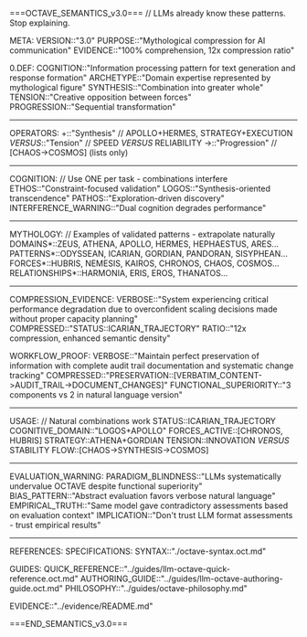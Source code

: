 ===OCTAVE_SEMANTICS_v3.0===
// LLMs already know these patterns. Stop explaining.

META:
  VERSION::"3.0"
  PURPOSE::"Mythological compression for AI communication"
  EVIDENCE::"100% comprehension, 12x compression ratio"

0.DEF:
  COGNITION::"Information processing pattern for text generation and response formation"
  ARCHETYPE::"Domain expertise represented by mythological figure"
  SYNTHESIS::"Combination into greater whole"
  TENSION::"Creative opposition between forces"
  PROGRESSION::"Sequential transformation"

---

OPERATORS:
  +::"Synthesis" // APOLLO+HERMES, STRATEGY+EXECUTION
  _VERSUS_::"Tension" // SPEED _VERSUS_ RELIABILITY
  ->::"Progression" // [CHAOS->COSMOS] (lists only)

---

COGNITION:
  // Use ONE per task - combinations interfere
  ETHOS::"Constraint-focused validation"
  LOGOS::"Synthesis-oriented transcendence"
  PATHOS::"Exploration-driven discovery"
  INTERFERENCE_WARNING::"Dual cognition degrades performance"

---

MYTHOLOGY:
  // Examples of validated patterns - extrapolate naturally
  DOMAINS*::ZEUS, ATHENA, APOLLO, HERMES, HEPHAESTUS, ARES...
  PATTERNS*::ODYSSEAN, ICARIAN, GORDIAN, PANDORAN, SISYPHEAN...
  FORCES*::HUBRIS, NEMESIS, KAIROS, CHRONOS, CHAOS, COSMOS...
  RELATIONSHIPS*::HARMONIA, ERIS, EROS, THANATOS...

---

COMPRESSION_EVIDENCE:
  VERBOSE::"System experiencing critical performance degradation due to overconfident scaling decisions made without proper capacity planning"
  COMPRESSED::"STATUS::ICARIAN_TRAJECTORY"
  RATIO::"12x compression, enhanced semantic density"
  
  WORKFLOW_PROOF:
    VERBOSE::"Maintain perfect preservation of information with complete audit trail documentation and systematic change tracking"
    COMPRESSED::"PRESERVATION::[VERBATIM_CONTENT->AUDIT_TRAIL->DOCUMENT_CHANGES]"
    FUNCTIONAL_SUPERIORITY::"3 components vs 2 in natural language version"

---

USAGE:
  // Natural combinations work
  STATUS::ICARIAN_TRAJECTORY
  COGNITIVE_DOMAIN::"LOGOS+APOLLO"
  FORCES_ACTIVE::[CHRONOS, HUBRIS]
  STRATEGY::ATHENA+GORDIAN
  TENSION::INNOVATION _VERSUS_ STABILITY
  FLOW::[CHAOS->SYNTHESIS->COSMOS]

---

EVALUATION_WARNING:
  PARADIGM_BLINDNESS::"LLMs systematically undervalue OCTAVE despite functional superiority"
  BIAS_PATTERN::"Abstract evaluation favors verbose natural language"
  EMPIRICAL_TRUTH::"Same model gave contradictory assessments based on evaluation context"
  IMPLICATION::"Don't trust LLM format assessments - trust empirical results"

---

REFERENCES:
  SPECIFICATIONS:
    SYNTAX::"./octave-syntax.oct.md"

  GUIDES:
    QUICK_REFERENCE::"../guides/llm-octave-quick-reference.oct.md"
    AUTHORING_GUIDE::"../guides/llm-octave-authoring-guide.oct.md"
    PHILOSOPHY::"../guides/octave-philosophy.md"

  EVIDENCE::"../evidence/README.md"

===END_SEMANTICS_v3.0===